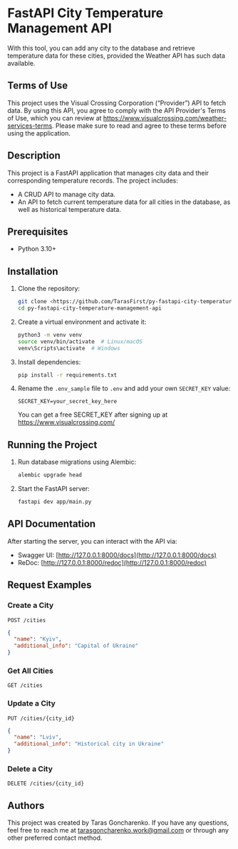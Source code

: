 # FastAPI City Temperature Management API
With this tool, you can add any city to the database and retrieve temperature data for these cities,
provided the Weather API has such data available.

## Terms of Use

This project uses the Visual Crossing Corporation (“Provider”) API to fetch data.
By using this API, you agree to comply with the API Provider's
Terms of Use, which you can review at https://www.visualcrossing.com/weather-services-terms.
Please make sure to read and agree to these terms before using the application.

## Description
This project is a FastAPI application that manages city data and their corresponding temperature records. The project includes:
- A CRUD API to manage city data.
- An API to fetch current temperature data for all cities in the database, as well as historical temperature data.

## Prerequisites
- Python 3.10+

## Installation

1. Clone the repository:
   ```sh
   git clone <https://github.com/TarasFirst/py-fastapi-city-temperature-management-api.git>
   cd py-fastapi-city-temperature-management-api
   ```

2. Create a virtual environment and activate it:
   ```sh
   python3 -m venv venv
   source venv/bin/activate  # Linux/macOS
   venv\Scripts\activate  # Windows
   ```

3. Install dependencies:
   ```sh
   pip install -r requirements.txt
   ```

4. Rename the `.env_sample` file to `.env` and add your own `SECRET_KEY` value:
   ```env
   SECRET_KEY=your_secret_key_here
   ```
   You can get a free SECRET_KEY after signing up at https://www.visualcrossing.com/


## Running the Project

1. Run database migrations using Alembic:
   ```sh
   alembic upgrade head
   ```

2. Start the FastAPI server:
   ```sh
   fastapi dev app/main.py
   ```

## API Documentation

After starting the server, you can interact with the API via:
- Swagger UI: [http://127.0.0.1:8000/docs](http://127.0.0.1:8000/docs)
- ReDoc: [http://127.0.0.1:8000/redoc](http://127.0.0.1:8000/redoc)

## Request Examples

### Create a City
`POST /cities`
```json
{
  "name": "Kyiv",
  "additional_info": "Capital of Ukraine"
}
```

### Get All Cities
`GET /cities`

### Update a City
`PUT /cities/{city_id}`
```json
{
  "name": "Lviv",
  "additional_info": "Historical city in Ukraine"
}
```

### Delete a City
`DELETE /cities/{city_id}`


## Authors

This project was created by Taras Goncharenko.
If you have any questions, feel free to reach me at tarasgoncharenko.work@gmail.com
or through any other preferred contact method.
